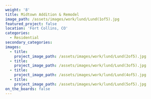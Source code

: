 ```yaml
---
weight: '8'
title: Midtown Addition & Remodel
image_path: /assets/images/work/lund/Lund(1of5).jpg
featured_project: false
location: 'Fort Collins, CO'
categories:
  - Residential
secondary_categories:
images:
  - title:
    project_image_path: /assets/images/work/lund/Lund(2of5).jpg
  - title:
    project_image_path: /assets/images/work/lund/Lund(3of5).jpg
  - title:
    project_image_path: /assets/images/work/lund/Lund(4of5).jpg
  - title:
    project_image_path: /assets/images/work/lund/Lund(5of5).jpg
on_the_boards: false
---
```


